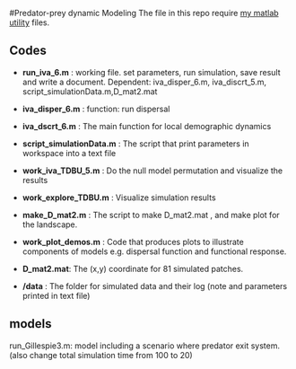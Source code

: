 #Predator-prey dynamic Modeling 
The file in this repo require [my matlab utility](https://github.com/wildwolflin/utilityMatlab.git) files.

## Codes
* **run\_iva\_6.m** : 
  working file. set parameters, run simulation, save result and write a document. Dependent: iva_disper_6.m, iva_discrt_5.m, script_simulationData.m,D_mat2.mat 

* **iva\_disper\_6.m** : 
  function: run dispersal 

* **iva\_dscrt\_6.m** : 
  The main function for local demographic dynamics

* **script\_simulationData.m** : 
  The script that print parameters in workspace into a text file

* **work\_iva\_TDBU\_5.m** :
  Do the null model permutation and visualize the results

* **work\_explore\_TDBU.m** :
  Visualize simulation results

* **make\_D\_mat2.m** : 
  The script to make D_mat2.mat , and make plot for the landscape.

* **work\_plot\_demos.m** : 
  Code that produces plots to illustrate components of models e.g. dispersal function and functional response. 
 
 	
* **D\_mat2.mat**:
  The (x,y) coordinate for 81 simulated patches. 

* **/data** :
  The folder for simulated data and their log (note and parameters printed in text file)


## models
run\_Gillespie3.m: model including a scenario where predator exit system.(also change total simulation time from 100 to 20)

